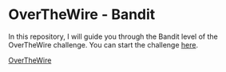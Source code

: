 # OverTheWire - Bandit

In this repository, I will guide you through the Bandit level of the OverTheWire challenge. You can start the challenge [here](Level%200.md).

[OverTheWire](https://overthewire.org/wargames/bandit)

